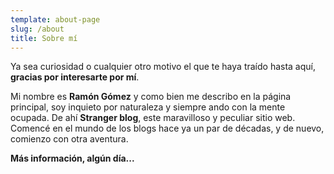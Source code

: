 ```yaml
---
template: about-page
slug: /about
title: Sobre mí
---
```

Ya sea curiosidad o cualquier otro motivo el que te haya traído hasta aquí, **gracias por interesarte por mí**.

Mi nombre es **Ramón Gómez** y como bien me describo en la página principal, soy inquieto por naturaleza y siempre ando con la mente ocupada. De ahí **Stranger blog**, este maravilloso y peculiar sitio web. Comencé en el mundo de los blogs hace ya un par de décadas, y de nuevo, comienzo con otra aventura.

**Más información, algún día...**